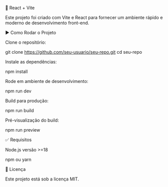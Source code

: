 🚀 React + Vite

Este projeto foi criado com Vite
e React
para fornecer um ambiente rápido e moderno de desenvolvimento front-end.

▶️ Como Rodar o Projeto

Clone o repositório:

git clone https://github.com/seu-usuario/seu-repo.git
cd seu-repo

Instale as dependências:

npm install

Rode em ambiente de desenvolvimento:

npm run dev

Build para produção:

npm run build

Pré-visualização do build:

npm run preview

✅ Requisitos

Node.js versão >=18

npm ou yarn

📄 Licença

Este projeto está sob a licença MIT.
